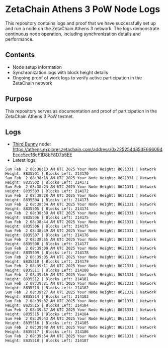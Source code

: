# ZetaChain Athens 3 PoW Node Logs
This repository contains logs and proof that we have successfully set up and run a node on the ZetaChain Athens 3 network. The logs demonstrate continuous node operation, including synchronization details and performance.

## Contents
- Node setup information
- Synchronization logs with block height details
- Ongoing proof of work logs to verify active participation in the ZetaChain network

## Purpose
This repository serves as documentation and proof of participation in the ZetaChain Athens 3 PoW testnet.

## Logs

- [Third Bunny](https://thirdbunny.xyz/) node: https://athens.explorer.zetachain.com/address/0x225254d35dE666064Eccc5ce16eF1D8bF8D7b5EE
- Latest logs:
```
Sun Feb  2 08:38:13 AM UTC 2025 Your Node Height: 8621331 | Network Height: 8835501 | Blocks Left: 214170
Sun Feb  2 08:38:18 AM UTC 2025 Your Node Height: 8621331 | Network Height: 8835502 | Blocks Left: 214171
Sun Feb  2 08:38:23 AM UTC 2025 Your Node Height: 8621331 | Network Height: 8835503 | Blocks Left: 214172
Sun Feb  2 08:38:28 AM UTC 2025 Your Node Height: 8621331 | Network Height: 8835504 | Blocks Left: 214173
Sun Feb  2 08:38:34 AM UTC 2025 Your Node Height: 8621331 | Network Height: 8835505 | Blocks Left: 214174
Sun Feb  2 08:38:39 AM UTC 2025 Your Node Height: 8621331 | Network Height: 8835506 | Blocks Left: 214175
Sun Feb  2 08:38:44 AM UTC 2025 Your Node Height: 8621331 | Network Height: 8835506 | Blocks Left: 214175
Sun Feb  2 08:38:49 AM UTC 2025 Your Node Height: 8621331 | Network Height: 8835507 | Blocks Left: 214176
Sun Feb  2 08:38:55 AM UTC 2025 Your Node Height: 8621331 | Network Height: 8835508 | Blocks Left: 214177
Sun Feb  2 08:39:00 AM UTC 2025 Your Node Height: 8621331 | Network Height: 8835509 | Blocks Left: 214178
Sun Feb  2 08:39:05 AM UTC 2025 Your Node Height: 8621331 | Network Height: 8835510 | Blocks Left: 214179
Sun Feb  2 08:39:11 AM UTC 2025 Your Node Height: 8621331 | Network Height: 8835511 | Blocks Left: 214180
Sun Feb  2 08:39:16 AM UTC 2025 Your Node Height: 8621331 | Network Height: 8835512 | Blocks Left: 214181
Sun Feb  2 08:39:21 AM UTC 2025 Your Node Height: 8621331 | Network Height: 8835513 | Blocks Left: 214182
Sun Feb  2 08:39:27 AM UTC 2025 Your Node Height: 8621331 | Network Height: 8835514 | Blocks Left: 214183
Sun Feb  2 08:39:32 AM UTC 2025 Your Node Height: 8621331 | Network Height: 8835515 | Blocks Left: 214184
Sun Feb  2 08:39:37 AM UTC 2025 Your Node Height: 8621331 | Network Height: 8835515 | Blocks Left: 214184
Sun Feb  2 08:39:43 AM UTC 2025 Your Node Height: 8621331 | Network Height: 8835516 | Blocks Left: 214185
Sun Feb  2 08:39:48 AM UTC 2025 Your Node Height: 8621331 | Network Height: 8835517 | Blocks Left: 214186
Sun Feb  2 08:39:54 AM UTC 2025 Your Node Height: 8621331 | Network Height: 8835518 | Blocks Left: 214187
```
